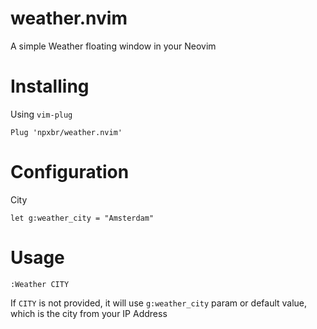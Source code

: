 # weather.nvim

A simple Weather floating window in your Neovim

# Installing

Using `vim-plug`

```
Plug 'npxbr/weather.nvim'
```

# Configuration

City

```
let g:weather_city = "Amsterdam"
```

# Usage

```
:Weather CITY
```

If `CITY` is not provided, it will use `g:weather_city` param or default value, which is
the city from your IP Address
